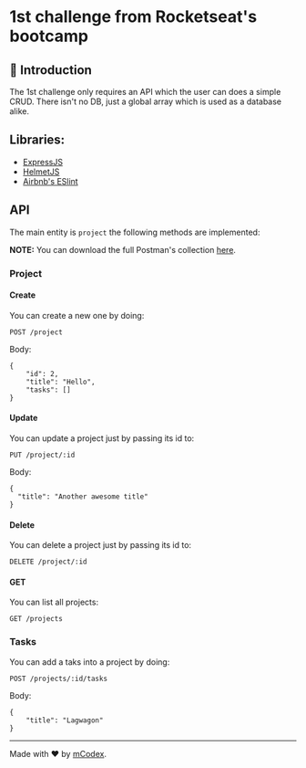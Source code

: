 # 1st challenge from Rocketseat's bootcamp

## 📖 Introduction

The 1st challenge only requires an API which the user can does a simple CRUD. There isn't no DB, just a global array which is used as a database alike.

## Libraries:

* [ExpressJS](https://expressjs.com/) 
* [HelmetJS](https://helmetjs.github.io/)
* [Airbnb's ESlint](https://www.npmjs.com/package/eslint-config-airbnb)

## API

The main entity is `project` the following methods are implemented:


**NOTE:** You can download the full Postman's collection [here](./docs/Challenge1-Rocketseat.postman_collection.json).

### Project

#### Create

You can create a new one by doing:

`POST /project`

Body: 

```
{
    "id": 2,
    "title": "Hello",
    "tasks": []
}
```

#### Update

You can update a project just by passing its id to:

`PUT /project/:id`

Body:

```
{
  "title": "Another awesome title"
}
```

#### Delete

You can delete a project just by passing its id to:

`DELETE /project/:id`

#### GET

You can list all projects:

`GET /projects`

### Tasks

You can add a taks into a project by doing:

`POST /projects/:id/tasks`

Body: 

```
{
	"title": "Lagwagon"
}
```


---

Made with ❤️ by [mCodex](https://github.com/mcodex).